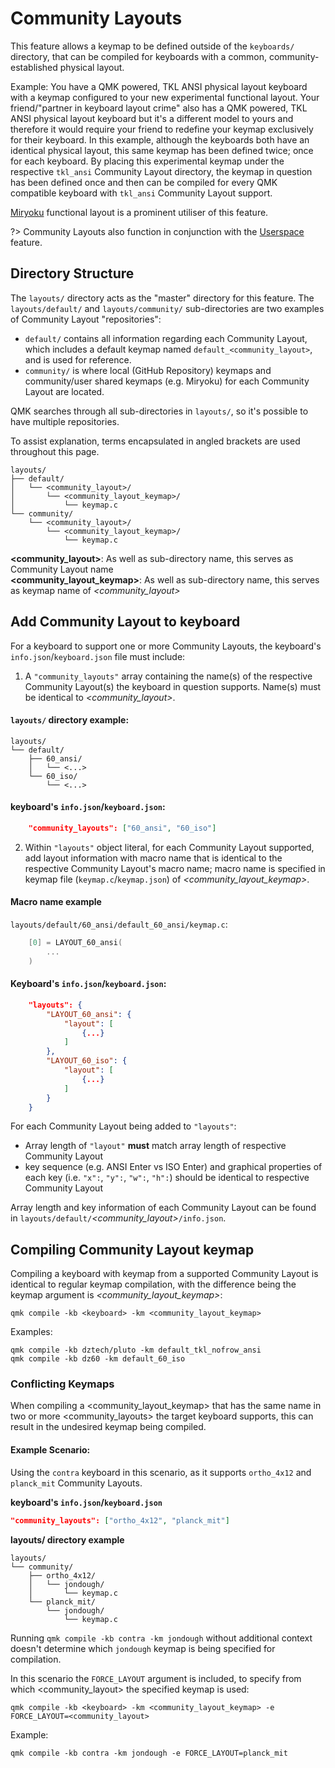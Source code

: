 # Community Layouts

This feature allows a keymap to be defined outside of the `keyboards/` directory, that can be compiled for keyboards with a common, community-established physical layout. 

Example: You have a QMK powered, TKL ANSI physical layout keyboard with a keymap configured to your new experimental functional layout. Your friend/"partner in keyboard layout crime" also has a QMK powered, TKL ANSI physical layout keyboard but it's a different model to yours and therefore it would require your friend to redefine your keymap exclusively for their keyboard.
In this example, although the keyboards both have an identical physical layout, this same keymap has been defined twice; once for each keyboard. By placing this experimental keymap under the respective `tkl_ansi` Community Layout directory, the keymap in question has been defined once and then can be compiled for every QMK compatible keyboard with `tkl_ansi` Community Layout support.

[Miryoku](https://github.com/manna-harbour/miryoku) functional layout is a prominent utiliser of this feature.

?> Community Layouts also function in conjunction with the [Userspace](./feature_userspace.md) feature.

## Directory Structure
The `layouts/` directory acts as the "master" directory for this feature.
The `layouts/default/` and `layouts/community/` sub-directories are two examples of Community Layout "repositories":
- `default/` contains all information regarding each Community Layout, which includes a default keymap named `default_<community_layout>`, and is used for reference.  
- `community/` is where local (GitHub Repository) keymaps and community/user shared keymaps (e.g. Miryoku) for each Community Layout are located.

QMK searches through all sub-directories in `layouts/`, so it's possible to have multiple repositories.

To assist explanation, terms encapsulated in angled brackets are used throughout this page.
```
layouts/
├── default/
│   └── <community_layout>/
│       └── <community_layout_keymap>/
│           └── keymap.c
└── community/
    └── <community_layout>/
        └── <community_layout_keymap>/
            └── keymap.c
```
**<community_layout>**: As well as sub-directory name, this serves as Community Layout name  
**<community_layout_keymap>**: As well as sub-directory name, this serves as keymap name of *<community_layout>*

## Add Community Layout to keyboard

For a keyboard to support one or more Community Layouts, the keyboard's `info.json`/`keyboard.json` file must include:
1. A `"community_layouts"` array containing the name(s) of the respective Community Layout(s) the keyboard in question supports. Name(s) must be identical to *<community_layout>*.
#### `layouts/` directory example:
```
layouts/
└── default/
    ├── 60_ansi/
    │   └── <...>
    └── 60_iso/
        └── <...>
```
#### keyboard's `info.json`/`keyboard.json`:
```json
    "community_layouts": ["60_ansi", "60_iso"]
```
2. Within `"layouts"` object literal, for each Community Layout supported, add layout information with macro name that is identical to the respective Community Layout's macro name; macro name is specified in keymap file (`keymap.c`/`keymap.json`) of *<community_layout_keymap>*.

#### Macro name example
`layouts/default/60_ansi/default_60_ansi/keymap.c`:
```c
    [0] = LAYOUT_60_ansi(
        ...
    )
```

#### Keyboard's `info.json`/`keyboard.json`:
```json
    "layouts": {
        "LAYOUT_60_ansi": {
            "layout": [
                {...}
            ]
        },
        "LAYOUT_60_iso": {
            "layout": [
                {...}
            ]
        }
    }
```

For each Community Layout being added to `"layouts"`:
- Array length of `"layout"` **must** match array length of respective Community Layout
- key sequence (e.g. ANSI Enter vs ISO Enter) and graphical properties of each key (i.e. `"x":`, `"y":`, `"w":`, `"h":`) should be identical to respective Community Layout  

Array length and key information of each Community Layout can be found in `layouts/default/`*<community_layout>*`/info.json`.

## Compiling Community Layout keymap
Compiling a keyboard with keymap from a supported Community Layout is identical to regular keymap compilation, with the difference being the keymap argument is *<community_layout_keymap>*: 

    qmk compile -kb <keyboard> -km <community_layout_keymap>

Examples:

    qmk compile -kb dztech/pluto -km default_tkl_nofrow_ansi
    qmk compile -kb dz60 -km default_60_iso

### Conflicting Keymaps
When compiling a <community_layout_keymap> that has the same name in two or more <community_layouts> the target keyboard supports, this can result in the undesired keymap being compiled.

#### Example Scenario:
Using the `contra` keyboard in this scenario, as it supports `ortho_4x12` and `planck_mit` Community Layouts.

**keyboard's `info.json`/`keyboard.json`**
```json
"community_layouts": ["ortho_4x12", "planck_mit"]
```

**layouts/ directory example**
```
layouts/
└── community/
    ├── ortho_4x12/
    │   └── jondough/
    │       └── keymap.c
    └── planck_mit/
        └── jondough/
            └── keymap.c
```
Running `qmk compile -kb contra -km jondough` without additional context doesn't determine which `jondough` keymap is being specified for compilation.

In this scenario the `FORCE_LAYOUT` argument is included, to specify from which <community_layout> the specified keymap is used:

    qmk compile -kb <keyboard> -km <community_layout_keymap> -e FORCE_LAYOUT=<community_layout>

Example:

    qmk compile -kb contra -km jondough -e FORCE_LAYOUT=planck_mit
